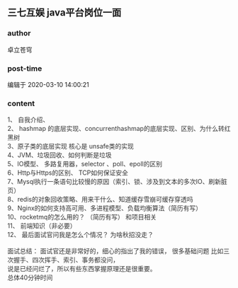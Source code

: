 ## 三七互娱 java平台岗位一面
### author 
卓立苍穹
### post-time 

编辑于  2020-03-10 14:00:21
### content 
<div class="post-topic-des nc-post-content">
 <div>
  <span style="color:#333333;">
   1、 自我介绍、
  </span>
 </div>
 <div>
  <span style="color:#333333;">
   2、 hashmap 的底层实现、concurrenthashmap的底层实现、区别、为什么转红黑树
  </span>
 </div>
 <div>
  <span style="color:#333333;">
   3、原子类的底层实现  核心是 unsafe类的实现
  </span>
 </div>
 <div>
  <span style="color:#333333;">
   4、JVM、垃圾回收、如何判断是垃圾
  </span>
 </div>
 <div>
  <span style="color:#333333;">
   5、IO模型、 多路复用器，selector 、poll、epoll的区别
  </span>
 </div>
 <div>
  <span style="color:#333333;">
   6、Http与Https的区别、 TCP如何保证安全
  </span>
 </div>
 <div>
  <span style="color:#333333;">
   7、Mysql执行一条语句比较慢的原因（索引、锁、涉及到文本的多次IO、刷新脏页）
  </span>
 </div>
 <div>
  <span style="color:#333333;">
   8、redis的对象回收策略、用来干什么、知道缓存雪崩可缓存穿透吗
  </span>
 </div>
 <div>
  <span style="color:#333333;">
   9、Nginx的如何支持高可用、多进程模型、负载均衡算法（简历有写）
  </span>
 </div>
 <div>
  <span style="color:#333333;">
   10、rocketmq的怎么用的？ （简历有写） 和项目相关
  </span>
 </div>
 <div>
  <span style="color:#333333;">
   11、 前端知识（非必要）
  </span>
 </div>
 <div>
  <span style="color:#333333;">
   12、 最后面试官问我是怎么个情况？ 为啥秋招没走？
  </span>
 </div>
 <div>
  <br/>
 </div>
 <div>
  <span style="color:#333333;">
   面试总结： 面试官还是非常好的，细心的指出了我的错误， 很多基础问题 比如三次握手、四次挥手、索引、事务都没问，
  </span>
 </div>
 <div>
  <span style="color:#333333;">
   说是已经问烂了，所以有些东西掌握原理还是很重要。
  </span>
 </div>
 <div>
  <span style="color:#333333;">
   总体40分钟时间
  </span>
 </div>
 <div>
  <br/>
 </div>
</div>
